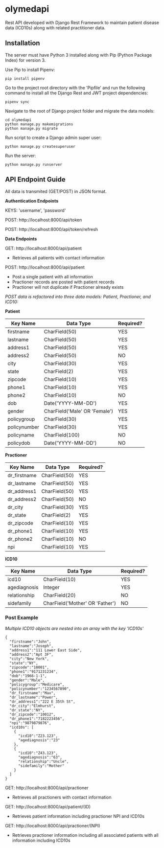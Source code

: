 # olymedapi

Rest API developed with Django Rest Framework to maintain patient disease data (ICD10s) along with related practitioner data.

## Installation

The server must have Python 3 installed along with Pip (Python Package Index) for version 3.

Use Pip to install Pipenv:
```
pip install pipenv
```

Go to the project root directory with the 'Pipfile' and run the following command to install all the Django Rest and JWT project dependencies:
```
pipenv sync
```
Navigate to the root of Django project folder and migrate the data models:
```
cd olymedapi
python manage.py makemigrations
python manage.py migrate
```
Run script to create a Django admin super user:
```
python manage.py createsuperuser
```
Run the server:
```
python manage.py runserver
```

## API Endpoint Guide
All data is transmited (GET/POST) in JSON format.

**Authentication Endpoints**

KEYS: 'username', 'password'

POST: 
http://localhost:8000/api/token

POST: 
http://localhost:8000/api/token/refresh

**Data Endpoints**

GET: 
http://localhost:8000/api/patient

- Retrieves all patients with contact information

POST: 
http://localhost:8000/api/patient

- Post a single patient with all information
- Practioner records are posted with patient records
- Practioner will not duplicate if Practioner already exists

*POST data is refactored into three data models: Patient, Practioner, and ICD10:*

**Patient**

Key Name | Data Type | Required?
---------|-----------|----------
firstname | CharField(50) | YES
lastname | CharField(50) | YES
address1 | CharField(50) | YES
address2 | CharField(50) | NO
city | CharField(30) | YES
state | CharField(2) | YES
zipcode | CharField(10) | YES
phone1 | CharField(10) | YES
phone2 | CharField(10) | NO
dob | Date('YYYY-MM-DD') | YES
gender | CharField('Male' OR 'Female') | YES
policygroup | CharField(30) | YES
policynumber | CharField(30) | YES
policyname | CharField(100) | NO
policydob | Date('YYYY-MM-DD') | NO

**Practioner**

Key Name | Data Type | Required?
---------|-----------|----------
dr_firstname | CharField(50) | YES
dr_lastname | CharField(50) | YES
dr_address1 | CharField(50) | YES
dr_address2 | CharField(50) | NO
dr_city | CharField(30) | YES
dr_state | CharField(2) | YES
dr_zipcode | CharField(10) | YES
dr_phone1 | CharField(10) | YES
dr_phone2 | CharField(10) | NO
npi | CharField(10) | YES

**ICD10**

Key Name | Data Type | Required?
---------|-----------|----------
icd10 | CharField(10) | YES
agediagnosis | Integer | YES
relationship | CharField(20) | NO
sidefamily | CharField('Mother' OR 'Father') | NO

### Post Example

*Multiple ICD10 objects are nested into an array with the key 'ICD10s'*

```
{
  "firstname":"John",
  "lastname":"Joseph",
  "address1":"111 Lower East Side",
  "address2":"Apt 3F",
  "city":"New York",
  "state":"NY",
  "zipcode":"10001",
  "phone1":"9171231234",
  "dob":"1966-1-1",
  "gender":"Male",
  "policygroup":"Medicare",
  "policynumber":"1234567890",
  "dr_firstname":"Max",
  "dr_lastname":"Power",
  "dr_address1":"222 E 35th St",
  "dr_city":"Elmhurst",
  "dr_state":"NY",
  "dr_zipcode":"10012",
  "dr_phone1":"7182223456",
  "npi":"9879879876",
  "icd10s": [
    {
      "icd10":"Z23.123",
      "agediagnosis":"23"
    },
    {
      "icd10":"Z43.123",
      "agediagnosis":"63",
      "relationship":"Uncle",
      "sidefamily":"Mother"
    }
  ]
}
```

GET: 
http://localhost:8000/api/practioner

- Retrieves all practioners with contact information

GET:
http://localhost:8000/api/patient/(ID)

- Retrieves patient information including practioner NPI and ICD10s

GET: http://localhost:8000/api/practioner/(NPI)

- Retrieves practioner information including all associated patients with all information including ICD10s
